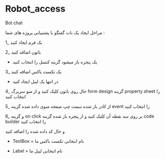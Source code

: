 # Robot_access
Bot chat

مراحل ایجاد یک بات گفتگو یا پشتیبانی پروژه های شما :




1_ یک فرم ایجاد کنید 

2_ باتون اضافه کنید

* یک پنجره باز میشود گزینه کنسل را انتخاب کنید

3_ یک تکست باکس اضافه کنید

* در انتها یک لیبل ایجاد کنید

4_ حال روی باتون کلیک کنید و از منو سربرگ form design گزینه property sheet را انتخاب کنید

5_ از کادر باز شده سمت چپ صفحه منوی داده شده گزینه event را انتخاب کنید

6_ و گزینه on click بر روی سه نقطه آن کلیک کنید و از پنجره باز شده گزینه code builder را انتخاب کنید

و حال کد داده شده را اضافه کنید



* TextBox = نام انتخابی تکست باکس ما

* Label = نام انتخابی لیبل ما

